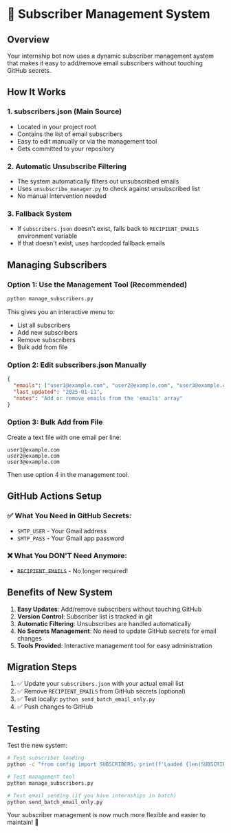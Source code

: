 # 📧 Subscriber Management System

## Overview

Your internship bot now uses a dynamic subscriber management system that makes it easy to add/remove email subscribers without touching GitHub secrets.

## How It Works

### 1. **subscribers.json** (Main Source)

- Located in your project root
- Contains the list of email subscribers
- Easy to edit manually or via the management tool
- Gets committed to your repository

### 2. **Automatic Unsubscribe Filtering**

- The system automatically filters out unsubscribed emails
- Uses `unsubscribe_manager.py` to check against unsubscribed list
- No manual intervention needed

### 3. **Fallback System**

- If `subscribers.json` doesn't exist, falls back to `RECIPIENT_EMAILS` environment variable
- If that doesn't exist, uses hardcoded fallback emails

## Managing Subscribers

### Option 1: Use the Management Tool (Recommended)

```bash
python manage_subscribers.py
```

This gives you an interactive menu to:

- List all subscribers
- Add new subscribers
- Remove subscribers
- Bulk add from file

### Option 2: Edit subscribers.json Manually

```json
{
  "emails": ["user1@example.com", "user2@example.com", "user3@example.com"],
  "last_updated": "2025-01-11",
  "notes": "Add or remove emails from the 'emails' array"
}
```

### Option 3: Bulk Add from File

Create a text file with one email per line:

```
user1@example.com
user2@example.com
user3@example.com
```

Then use option 4 in the management tool.

## GitHub Actions Setup

### ✅ What You Need in GitHub Secrets:

- `SMTP_USER` - Your Gmail address
- `SMTP_PASS` - Your Gmail app password

### ❌ What You DON'T Need Anymore:

- ~~`RECIPIENT_EMAILS`~~ - No longer required!

## Benefits of New System

1. **Easy Updates**: Add/remove subscribers without touching GitHub
2. **Version Control**: Subscriber list is tracked in git
3. **Automatic Filtering**: Unsubscribes are handled automatically
4. **No Secrets Management**: No need to update GitHub secrets for email changes
5. **Tools Provided**: Interactive management tool for easy administration

## Migration Steps

1. ✅ Update your `subscribers.json` with your actual email list
2. ✅ Remove `RECIPIENT_EMAILS` from GitHub secrets (optional)
3. ✅ Test locally: `python send_batch_email_only.py`
4. ✅ Push changes to GitHub

## Testing

Test the new system:

```bash
# Test subscriber loading
python -c "from config import SUBSCRIBERS; print(f'Loaded {len(SUBSCRIBERS[\"emails\"])} subscribers:', SUBSCRIBERS['emails'])"

# Test management tool
python manage_subscribers.py

# Test email sending (if you have internships in batch)
python send_batch_email_only.py
```

Your subscriber management is now much more flexible and easier to maintain! 🎉
